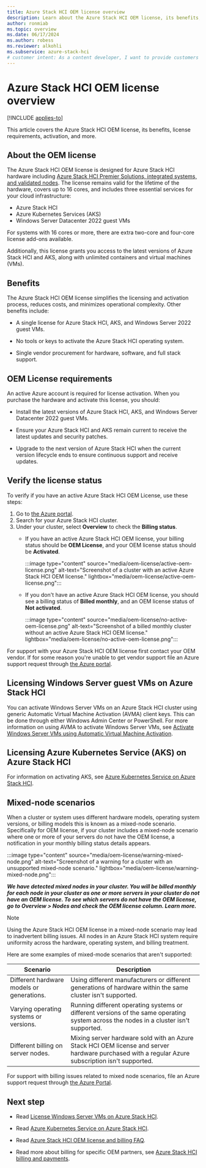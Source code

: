 ```yaml
---
title: Azure Stack HCI OEM license overview
description: Learn about the Azure Stack HCI OEM license, its benefits, license requirements, activation, and more.
author: ronmiab
ms.topic: overview
ms.date: 06/17/2024
ms.author: robess
ms.reviewer: alkohli
ms.subservice: azure-stack-hci
# customer intent: As a content developer, I want to provide customers with the appropriate Azure Stack HCI OEM license information so that they can have a clear understanding of what the license is and how it can be beneficial to them.
---
```


# Azure Stack HCI OEM license overview

[!INCLUDE [applies-to](../includes/hci-applies-to-23h2.md)]

This article covers the Azure Stack HCI OEM license, its benefits, license requirements, activation, and more.

## About the OEM license

The Azure Stack HCI OEM license is designed for Azure Stack HCI hardware including [Azure Stack HCI Premier Solutions, integrated systems, and validated nodes](https://azurestackhcisolutions.azure.microsoft.com/#/catalog?systemType=PremierSolution). The license remains valid for the lifetime of the hardware, covers up to 16 cores, and includes three essential services for your cloud infrastructure:

- Azure Stack HCI
- Azure Kubernetes Services (AKS)
- Windows Server Datacenter 2022 guest VMs

For systems with 16 cores or more, there are extra two-core and four-core license add-ons available.

 Additionally, this license grants you access to the latest versions of Azure Stack HCI and AKS, along with unlimited containers and virtual machines (VMs).

## Benefits

The Azure Stack HCI OEM license simplifies the licensing and activation process, reduces costs, and minimizes operational complexity. Other benefits include:

- A single license for Azure Stack HCI, AKS, and Windows Server 2022 guest VMs.

- No tools or keys to activate the Azure Stack HCI operating system.

- Single vendor procurement for hardware, software, and full stack support.

## OEM License requirements

An active Azure account is required for license activation. When you purchase the hardware and activate this license, you should:

- Install the latest versions of Azure Stack HCI, AKS, and Windows Server Datacenter 2022 guest VMs.

- Ensure your Azure Stack HCI and AKS remain current to receive the latest updates and security patches.

- Upgrade to the next version of Azure Stack HCI when the current version lifecycle ends to ensure continuous support and receive updates.

## Verify the license status

To verify if you have an active Azure Stack HCI OEM License, use these steps:

1. Go to [the Azure portal](https://portal.azure.com).
2. Search for your Azure Stack HCI cluster.
3. Under your cluster, select **Overview** to check the **Billing status**.
    - If you have an active Azure Stack HCI OEM license, your billing status should be **OEM License**, and your OEM license status should be **Activated**.

        :::image type="content" source="media/oem-license/active-oem-license.png" alt-text="Screenshot of a cluster with an active Azure Stack HCI OEM license." lightbox="media/oem-license/active-oem-license.png":::

    - If you don't have an active Azure Stack HCI OEM license, you should see a billing status of **Billed monthly**, and an OEM license status of **Not activated**.

        :::image type="content" source="media/oem-license/no-active-oem-license.png" alt-text="Screenshot of a billed monthly cluster without an active Azure Stack HCI OEM license." lightbox="media/oem-license/no-active-oem-license.png":::

For support with your Azure Stack HCI OEM license first contact your OEM vendor. If for some reason you're unable to get vendor support file an Azure support request through [the Azure portal](https://portal.azure.com/).

## Licensing Windows Server guest VMs on Azure Stack HCI

You can activate Windows Server VMs on an Azure Stack HCI cluster using generic Automatic Virtual Machine Activation (AVMA) client keys. This can be done through either Windows Admin Center or PowerShell. For more information on using AVMA to activate Windows Server VMs, see [Activate Windows Server VMs using Automatic Virtual Machine Activation](../hci/manage/vm-activate.md#activate-bring-your-own-license-byol-through-avma).

## Licensing Azure Kubernetes Service (AKS) on Azure Stack HCI

For information on activating AKS, see [Azure Kubernetes Service on Azure Stack HCI](/azure/aks/hybrid/aks-create-clusters-portal).

## Mixed-node scenarios

When a cluster or system uses different hardware models, operating system versions, or billing models this is known as a mixed-node scenario. Specifically for OEM license, if your cluster includes a mixed-node scenario where one or more of your servers do not have the OEM license, a notification in your monthly billing status details appears.

:::image type="content" source="media/oem-license/warning-mixed-node.png" alt-text="Screenshot of a warning for a cluster with an unsupported mixed-node scenario." lightbox="media/oem-license/warning-mixed-node.png":::

***We have detected mixed nodes in your cluster. You will be billed monthly for each node in your cluster as one or more servers in your cluster do not have an OEM license. To see which servers do not have the OEM license, go to Overview > Nodes and check the OEM license column. Learn more.***

> [!NOTE]
> Using the Azure Stack HCI OEM license in a mixed-node scenario may lead to inadvertent billing issues. All nodes in an Azure Stack HCI system require uniformity across the hardware, operating system, and billing treatment.

Here are some examples of mixed-mode scenarios that aren't supported:

| Scenario                                | Description         |
|-----------------------------------------|---------------------|
|Different hardware models or generations. | Using different manufacturers or different generations of hardware within the same cluster isn't supported.|
|Varying operating systems or versions.    | Running different operating systems or different versions of the same operating system across the nodes in a cluster isn't supported.|
|Different billing on server nodes.        | Mixing server hardware sold with an Azure Stack HCI OEM license and server hardware purchased with a regular Azure subscription isn't supported.|

For support with billing issues related to mixed node scenarios, file an Azure support request through [the Azure Portal](https://portal.azure.com).

## Next step

- Read [License Windows Server VMs on Azure Stack HCI](/azure-stack/hci/manage/vm-activate?tabs=azure-portal).

- Read [Azure Kubernetes Service on Azure Stack HCI](/azure/aks/hybrid/aks-create-clusters-portal).

- Read [Azure Stack HCI OEM license and billing FAQ](azure-stack-hci-license-billing.yml).

- Read more about billing for specific OEM partners, see [Azure Stack HCI billing and payments](./concepts/billing.md).